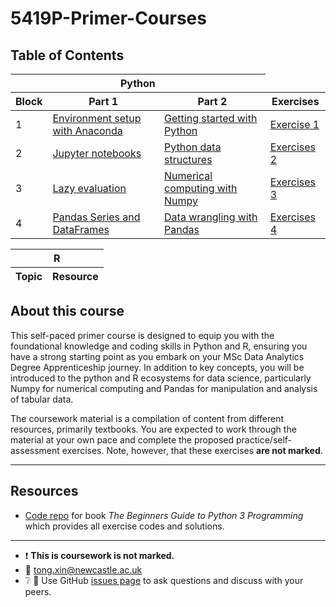 # 5419P-Primer-Courses

## Table of Contents

<table>
  <thead>
    <tr>
      <th colspan="3">Python</th>
    </tr>
    <tr>
      <th>Block</th>
      <th>Part 1</th>
      <th>Part 2</th>
      <th>Exercises</th>
    </tr>
  </thead>
  <tbody>
    <tr>
      <td>1</td>
      <td><a href="python/block-01/block-01-part-1.md">Environment setup with Anaconda</a></td>
      <td><a href="python/block-01/block-01-part-2.md">Getting started with Python</a></td>
      <td><a href="python/block-01/block-01-exercise-1.md">Exercise 1</td>
    </tr>
    <tr>
      <td>2</td>
      <td><a href="\python\block-02\block-02-part-1.md">Jupyter notebooks</td>
      <td><a href="\python\block-02\block-02-part-2.md">Python data structures</td>
      <td><a href="\python\block-02\block-02-exercise-2.md">Exercises 2</td>
    </tr>
    <tr>
      <td>3</td>
      <td><a href="\python\block-03\block-03-part-1.md">Lazy evaluation</td>
      <td><a href="\python\block-03\block-03-part-2.md">Numerical computing with Numpy</td>
      <td><a href="\python\block-03\block-03-exercise-3.md">Exercises 3</td>
    </tr>
    </tr>
      <td>4</td>
      <td><a href="\python\block-04\block-04-part-1.md">Pandas Series and DataFrames</td>
      <td><a href="\python\block-04\block-04-part-2.md">Data wrangling with Pandas</td>
      <td><a href="\python\block-04\block-04-exercise-4.md">Exercises 4</td>
    </tr>
  </tbody>
</table>

<table>
    <thead>
        <tr>
            <th colspan="2">R</th>
        </tr>
        <tr>
            <th>Topic</th>
            <th>Resource</th>
        </tr>
    </thead>
</table>

## About this course

This self-paced primer course is designed to equip you with the foundational knowledge and coding skills in Python and R, ensuring you have a strong starting point as you embark on your MSc Data Analytics Degree Apprenticeship journey. In addition to key concepts, you will be introduced to the python and R ecosystems for data science, particularly Numpy for numerical computing and Pandas for manipulation and analysis of tabular data.

The coursework material is a compilation of content from different resources, primarily textbooks. You are expected to work through the material at your own pace and complete the proposed practice/self-assessment exercises. Note, however, that these exercises **are not marked**.

---

## Resources

- [Code repo](https://github.com/johnehunt/beginnerspython3) for book *The Beginners Guide to Python 3 Programming* which provides all exercise codes and solutions.

---

- :heavy_exclamation_mark: **This is coursework is not marked.**
- :email: tong.xin@newcastle.ac.uk
- :grey_question: :speech_balloon: Use GitHub [issues
page](https://github.com/T-XIN/5419P-Primer-Courses/issues) to ask questions and
discuss with your peers.